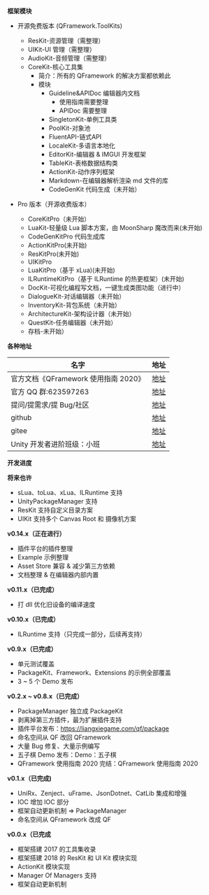
**框架模块**
* 开源免费版本 (QFramework.ToolKits)
    * ResKit-资源管理（需整理）
    * UIKit-UI 管理（需整理）
    * AudioKit-音频管理（需整理）
    * CoreKit-核心工具集
        * 简介：所有的 QFramework 的解决方案都依赖此
        * 模块
            * Guideline&APIDoc 编辑器内文档
              * 使用指南需要整理
              * APIDoc 需要整理
            * SingletonKit-单例工具类
            * PoolKit-对象池
            * FluentAPI-链式API
            * LocaleKit-多语言本地化
            * EditorKit-编辑器 & IMGUI 开发框架
            * TableKit-表格数据结构类
            * ActionKit-动作序列框架
            * Markdown-在编辑器解析渲染 md 文件的库
            * CodeGenKit 代码生成（未开始）


* Pro 版本（开源收费版本）
    * CoreKitPro（未开始）
    * LuaKit-轻量级 Lua 脚本方案，由 MoonSharp 魔改而来(未开始)
    * CodeGenKitPro 代码生成库
    * ActionKitPro(未开始)
    * ResKitPro(未开始)
    * UIKitPro
    * LuaKitPro（基于 xLua)(未开始)
    * ILRuntimeKitPro（基于 ILRuntime 的热更框架）(未开始)
    * DocKit-可视化编程写文档，一键生成类图功能（进行中）
    * DialogueKit-对话编辑器（未开始）
    * InventoryKit-背包系统（未开始）
    * ArchitectureKit-架构设计器（未开始）
    * QuestKit-任务编辑器（未开始）
    * 存档-未开始）


**各种地址**

| 名字  | 地址  | 
| - | - |
| 官方文档《QFramework 使用指南 2020》  | [地址](https://www.gamepixedu.com/course/50)  |
| 官方 QQ 群:623597263 | [地址](https://shang.qq.com/wpa/qunwpa?idkey=706b8eef0fff3fe4be9ce27c8702ad7d8cc1bceabe3b7c0430ec9559b3a9ce6) |
| 提问/提需求/提 Bug/社区 | [地址](https://qframework.cn/community) |
| github | [地址](ttps://github.com/liangxiegame/QFramework) |
| gitee | [地址](https://gitee.com/liangxiegame/QFramework) |
| Unity 开发者进阶班级：小班 | [地址](https://www.gamepixedu.com/my/course/51) |

**开发进度**

**将来也许**
* sLua、toLua、xLua、ILRuntime 支持
* UnityPackageManager 支持
* ResKit 支持自定义目录方案
* UIKit 支持多个 Canvas Root 和 摄像机方案

**v0.14.x（正在进行）**
* 插件平台的插件整理
* Example 示例整理
* Asset Store 兼容 & 减少第三方依赖
* 文档整理 & 在编辑器内部内置

**v0.11.x（已完成）**
* 打 dll 优化旧设备的编译速度

**v0.10.x（已完成）**
* ILRuntime 支持（只完成一部分，后续再支持）

**v0.9.x（已完成）**
* 单元测试覆盖
* PackageKit、Framework、Extensions 的示例全部覆盖
* 3 ~ 5 个 Demo 发布

**v0.2.x ~ v0.8.x（已完成）**
* PackageManager 独立成 PackageKit
* 剥离掉第三方插件，最为扩展插件支持
* 插件平台发布：https://liangxiegame.com/qf/package
* 命名空间从 QF 改回 QFramework
* 大量 Bug 修复、大量示例编写
* 五子棋 Demo 发布：Demo：五子棋
* QFramework 使用指南 2020 完结：QFramework 使用指南 2020

**v0.1.x（已完成)**
* UniRx、Zenject、uFrame、JsonDotnet、CatLib 集成和增强
* IOC 增加 IOC 部分
* 框架自动更新机制 => PackageManager
* 命名空间从 QFramework 改成 QF

**v0.0.x（已完成**
* 框架搭建 2017 的工具集收录
* 框架搭建 2018 的 ResKit 和 UI Kit 模块实现
* ActionKit 模块实现
* Manager Of Managers 支持
* 框架自动更新机制
